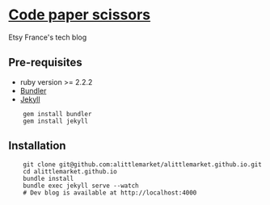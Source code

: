 # [Code paper scissors](http://codepaperscissors.com)

Etsy France's tech blog

## Pre-requisites

* ruby version >= 2.2.2
* [Bundler](http://bundler.io/)
* [Jekyll](https://jekyllrb.com/)

```shell
	gem install bundler
	gem install jekyll
```

## Installation 

```shell
    git clone git@github.com:alittlemarket/alittlemarket.github.io.git
    cd alittlemarket.github.io
    bundle install 
    bundle exec jekyll serve --watch
    # Dev blog is available at http://localhost:4000
```
